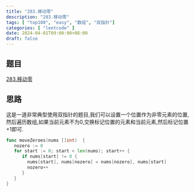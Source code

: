 ```yaml
---
title: "283.移动零"
description: "283.移动零"
tags: [ "top100", "easy", "数组", "双指针"]
categories: [ "leetcode" ]
date: 2024-04-01T09:00:00+08:00
draft: false
---
```


## 题目

[283.移动零](https://leetcode-cn.com/problems/move-zeroes/)

## 思路
这是一道非常典型使用双指针的题目,我们可以设置一个位置作为非零元素的位置,然后遍历数组,如果当前元素不为0,交换标记位置的元素和当前元素,然后标记位置+1即可.

```go
func moveZeroes(nums []int)  {
   nozero := 0 
   for start := 0; start < len(nums); start++ {
      if nums[start] != 0 {
        nums[start], nums[nozero] = nums[nozero], nums[start]
        nozero++
      }
   }
}
```